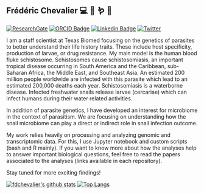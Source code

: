 ## Frédéric Chevalier 💻 🐌 🪱  🐹
<!-- [![Website Badge](https://img.shields.io/badge/website-portfolio-blue?style=flat-square)](http://fdchevalier.com) -->
[![ResearchGate](https://img.shields.io/badge/ResearchGate-00CCBB?style=flat-square&logo=ResearchGate&logoColor=white)](https://www.researchgate.net/profile/Frederic-Chevalier)
[![ORCID Badge](https://img.shields.io/badge/ORCID-87CF3E?style=flat-square&logo=orcid&logoColor=white)](https://orcid.org/0000-0003-2611-8106)
[![Linkedin Badge](https://img.shields.io/badge/LinkedIn-blue?style=flat-square&logo=linkedin&logoColor=white)](https://www.linkedin.com/in/frédéric-chevalier-82b7a433/)
[![Twitter](https://img.shields.io/badge/fdchevalier-%231DA1F2.svg?style=flat-square&logo=Twitter&logoColor=white)](https://twitter.com/fdchevalier)
<!-- [![Linkedin Badge](https://img.shields.io/badge/-Frédéric%20Chevalier-blue?style=flat-square&logo=linkedin&logoColor=white)](https://www.linkedin.com/in/frédéric-chevalier-82b7a433/) -->
<!-- [![Twitter](https://img.shields.io/twitter/follow/fdchevalier.svg?style=social&label=Follow)](https://twitter.com/fdchevalier) -->

I am a staff scientist at Texas Biomed focusing on the genetics of parasites to better understand their life history traits. These include host specificity, production of larvae, or drug resistance. My main model is the human blood fluke schistosome. Schistosomes cause schistosomiasis, an important tropical disease occurring in South America and the Caribbean, sub-Saharan Africa, the Middle East, and Southeast Asia. An estimated 200 million people worldwide are infected with this parasite which lead to an estimated 200,000 deaths each year. Schistosomiasis is a waterborne disease. Infected freshwater snails release larvae (cercariae) which can infect humans during their water related activities.

In addition of parasite genetics, I have developed an interest for microbiome in the context of parasitism. We are focusing on understanding how the snail microbiome can play a direct or indirect role in snail infection outcome.

My work relies heavily on processing and analyzing genomic and transcriptomic data. For this, I use Jupyter notebook and custom scripts (bash and R mainly). If you want to know more about how the analyses help to answer important biological questions, feel free to read the papers associated to the analyses (links available in each repository).

Stay tuned for more exciting findings!

[![fdchevalier's github stats](https://github-readme-stats.vercel.app/api?username=fdchevalier&count_private=true&hide=issues&show_icons=true&title_color=007ec6&icon_color=007ec6&line_height=24)](https://github.com/fdchevalier)
[![Top Langs](https://github-readme-stats.vercel.app/api/top-langs/?username=fdchevalier&layout=compact&langs_count=6&hide=php,css&title_color=007ec6&icon_color=007ec6)](https://profile.codersrank.io/user/fdchevalier/)
